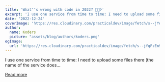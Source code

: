 ```yaml
---
title: 'What''s wrong with code in 2022? 🤷🏻‍♀️'
excerpt: 'I use one service from time to time: I need to upload some files there (the name of the service does...'
date: '2022-12-24'
coverImage: 'https://res.cloudinary.com/practicaldev/image/fetch/s--jYqPzEnS--/c_imagga_scale,f_auto,fl_progressive,h_420,q_auto,w_1000/https://dev-to-uploads.s3.amazonaws.com/uploads/articles/8oaufgp39uhljq24mxl9.jpg'
author:
  name: Koders
  picture: "assets/blog/authors/koders.png"
ogImage:
  url: 'https://res.cloudinary.com/practicaldev/image/fetch/s--jYqPzEnS--/c_imagga_scale,f_auto,fl_progressive,h_420,q_auto,w_1000/https://dev-to-uploads.s3.amazonaws.com/uploads/articles/8oaufgp39uhljq24mxl9.jpg'
---
```


I use one service from time to time: I need to upload some files there (the name of the service does...

[Read more](https://dev.to/mariamarsh/whats-wrong-with-code-in-2022-3nbd)
